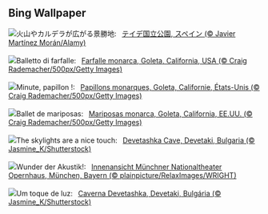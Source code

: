 ## Bing Wallpaper
![](https://www.bing.com/th?id=OHR.TeideNational_JA-JP0929359307_UHD.jpg&w=1000)火山やカルデラが広がる景勝地:&nbsp;&ensp;[テイデ国立公園, スペイン (© Javier Martínez Morán/Alamy)](https://www.bing.com/th?id=OHR.TeideNational_JA-JP0929359307_UHD.jpg)
<br><br/>
![](https://www.bing.com/th?id=OHR.WesternMonarchs_IT-IT2924035412_UHD.jpg&w=1000)Balletto di farfalle:&nbsp;&ensp;[Farfalle monarca, Goleta, California, USA (© Craig Rademacher/500px/Getty Images)](https://www.bing.com/th?id=OHR.WesternMonarchs_IT-IT2924035412_UHD.jpg)
<br><br/>
![](https://www.bing.com/th?id=OHR.WesternMonarchs_FR-FR5198463793_UHD.jpg&w=1000)Minute, papillon !:&nbsp;&ensp;[Papillons monarques, Goleta, Californie, États-Unis (© Craig Rademacher/500px/Getty Images)](https://www.bing.com/th?id=OHR.WesternMonarchs_FR-FR5198463793_UHD.jpg)
<br><br/>
![](https://www.bing.com/th?id=OHR.WesternMonarchs_ES-ES7926880512_UHD.jpg&w=1000)Ballet de mariposas:&nbsp;&ensp;[Mariposas monarca, Goleta, California, EE.UU. (© Craig Rademacher/500px/Getty Images)](https://www.bing.com/th?id=OHR.WesternMonarchs_ES-ES7926880512_UHD.jpg)
<br><br/>
![](https://www.bing.com/th?id=OHR.DevetashkaCave_EN-GB0187525185_UHD.jpg&w=1000)The skylights are a nice touch:&nbsp;&ensp;[Devetashka Cave, Devetaki, Bulgaria (© Jasmine_K/Shutterstock)](https://www.bing.com/th?id=OHR.DevetashkaCave_EN-GB0187525185_UHD.jpg)
<br><br/>
![](https://www.bing.com/th?id=OHR.MunichOperaHouse_DE-DE1491407214_UHD.jpg&w=1000)Wunder der Akustik!:&nbsp;&ensp;[Innenansicht Münchner Nationaltheater Opernhaus, München, Bayern (© plainpicture/RelaxImages/WRIGHT)](https://www.bing.com/th?id=OHR.MunichOperaHouse_DE-DE1491407214_UHD.jpg)
<br><br/>
![](https://www.bing.com/th?id=OHR.DevetashkaCave_PT-BR2895645670_UHD.jpg&w=1000)Um toque de luz:&nbsp;&ensp;[Caverna Devetashka, Devetaki, Bulgária (© Jasmine_K/Shutterstock)](https://www.bing.com/th?id=OHR.DevetashkaCave_PT-BR2895645670_UHD.jpg)
<br><br/>
